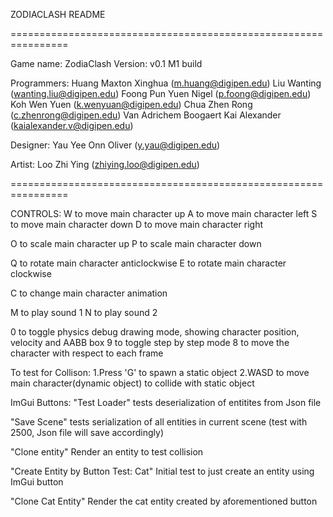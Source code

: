 ZODIACLASH README

================================================================

Game name: ZodiaClash
Version: v0.1 M1 build

Programmers:
Huang Maxton Xinghua (m.huang@digipen.edu)
Liu Wanting (wanting.liu@digipen.edu)
Foong Pun Yuen Nigel (p.foong@digipen.edu)
Koh Wen Yuen (k.wenyuan@digipen.edu)
Chua Zhen Rong (c.zhenrong@digipen.edu)
Van Adrichem Boogaert Kai Alexander (kaialexander.v@digipen.edu)

Designer:
Yau Yee Onn Oliver (y.yau@digipen.edu)

Artist:
Loo Zhi Ying (zhiying.loo@digipen.edu)

================================================================

CONTROLS:
W to move main character up
A to move main character left
S to move main character down
D to move main character right

O to scale main character up
P to scale main character down

Q to rotate main character anticlockwise
E to rotate main character clockwise

C to change main character animation

M to play sound 1
N to play sound 2

0 to toggle physics debug drawing mode, showing character position, velocity and AABB box
9 to toggle step by step mode
8 to move the character with respect to each frame

To test for Collison:
1.Press 'G' to spawn a static object 
2.WASD to move main character(dynamic object) to collide with static object

ImGui Buttons:
"Test Loader" tests deserialization of entitites from Json file

"Save Scene" tests serialization of all entities in current scene (test with 2500, Json file will save accordingly)

"Clone entity" Render an entity to test collision

"Create Entity by Button Test: Cat" Initial test to just create an entity using ImGui button

"Clone Cat Entity" Render the cat entity created by aforementioned button

 